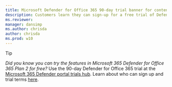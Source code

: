 ```yaml
---
title: Microsoft Defender for Office 365 90-day trial banner for content
description: Customers learn they can sign-up for a free trial of Defender for Office 365.
ms.reviewer: 
manager: dansimp
ms.author: chrisda
author: chrisda
ms.prod: w10
---
```


> [!TIP]
> *Did you know you can try the features in Microsoft 365 Defender for Office 365 Plan 2 for free?* Use the 90-day Defender for Office 365 trial at the [Microsoft 365 Defender portal trials hub](https://security.microsoft.com/trialHorizontalHub?sku=MDO&ref=DocsRef). Learn about who can sign up and trial terms [here](../office-365-security/try-microsoft-defender-for-office-365.md).
